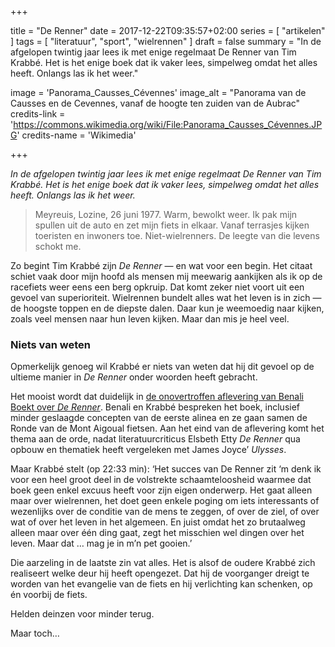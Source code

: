 +++

title = "De Renner"
date = 2017-12-22T09:35:57+02:00 
series = [ "artikelen" ] 
tags = [ "literatuur", "sport", "wielrennen" ] 
draft = false
summary = "In de afgelopen twintig jaar lees ik met enige regelmaat De Renner van Tim Krabbé. Het is het enige boek dat ik vaker lees, simpelweg omdat het alles heeft. Onlangs las ik het weer."

image = 'Panorama_Causses_Cévennes'
image_alt = "Panorama van de Causses en de Cevennes, vanaf de hoogte ten zuiden van de Aubrac"
credits-link = 'https://commons.wikimedia.org/wiki/File:Panorama_Causses_Cévennes.JPG'
credits-name = 'Wikimedia'

+++

_In de afgelopen twintig jaar lees ik met enige regelmaat De Renner van Tim Krabbé. Het is het enige boek dat ik vaker lees, simpelweg omdat het alles heeft. Onlangs las ik het weer._

> Meyreuis, Lozine, 26 juni 1977. Warm, bewolkt weer. Ik pak mijn spullen uit de auto en zet mijn fiets in elkaar. Vanaf terrasjes kijken toeristen en inwoners toe. Niet-wielrenners. De leegte van die levens schokt me.

Zo begint Tim Krabbé zijn _De Renner_ — en wat voor een begin. Het citaat schiet vaak door mijn hoofd als mensen mij meewarig aankijken als ik op de racefiets weer eens een berg opkruip. Dat komt zeker niet voort uit een gevoel van superioriteit. Wielrennen bundelt alles wat het leven is in zich — de hoogste toppen en de diepste dalen. Daar kun je weemoedig naar kijken, zoals veel mensen naar hun leven kijken. Maar dan mis je heel veel.

### Niets van weten

Opmerkelijk genoeg wil Krabbé er niets van weten dat hij dit gevoel op de ultieme manier in _De Renner_ onder woorden heeft gebracht.

Het mooist wordt dat duidelijk in [de onovertroffen aflevering van Benali Boekt over _De Renner_](https://www.uitzendinggemist.net/aflevering/37134/Benali_Boekt.html). Benali en Krabbé bespreken het boek, inclusief minder geslaagde concepten van de eerste alinea en ze gaan samen de Ronde van de Mont Aigoual fietsen. Aan het eind van de aflevering komt het thema aan de orde, nadat literatuurcriticus Elsbeth Etty _De Renner_ qua opbouw en thematiek heeft vergeleken met James Joyce’ _Ulysses_. 

Maar Krabbé stelt (op 22:33 min): ‘Het succes van De Renner zit ‘m denk ik voor een heel groot deel in de volstrekte schaamteloosheid waarmee dat boek geen enkel excuus heeft voor zijn eigen onderwerp. Het gaat alleen maar over wielrennen, het doet geen enkele poging om iets interessants of wezenlijks over de conditie van de mens te zeggen, of over de ziel, of over wat of over het leven in het algemeen. En juist omdat het zo brutaalweg alleen maar over één ding gaat, zegt het misschien wel dingen over het leven. Maar dat … mag je in m’n pet gooien.’

Die aarzeling in de laatste zin vat alles. Het is alsof de oudere Krabbé zich realiseert welke deur hij heeft opengezet. Dat hij de voorganger dreigt te worden van het evangelie van de fiets en hij verlichting kan schenken, op én voorbij de fiets. 

Helden deinzen voor minder terug.

Maar toch…
	